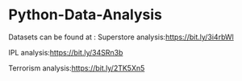 # Python-Data-Analysis

Datasets can be found at :
Superstore analysis:https://bit.ly/3i4rbWl

IPL analysis:https://bit.ly/34SRn3b

Terrorism analysis:https://bit.ly/2TK5Xn5
